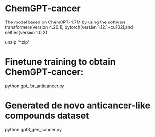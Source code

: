 # ChemGPT-cancer

The model based on ChemGPT-4.7M by using the software transformers(version 4.20.1), pytorch(version 1.12.1+cu102),and selfies(version 1.0.X)

unzip '*.zip'

# Finetune training to obtain ChemGPT-cancer:
python gpt_for_anticancer.py

# Generated de novo anticancer-like compounds dataset
python gpt3_gen_cancer.py



